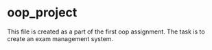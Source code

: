 # oop_project
This file is created as a part of the first oop assignment.
The task is to create an exam management system.
